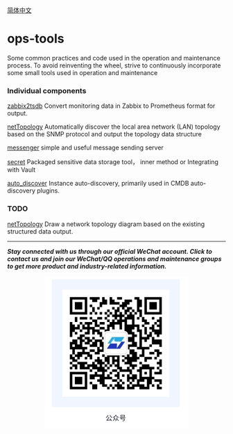 [简体中文](README.md)
# ops-tools

Some common practices and code used in the operation and maintenance process.
To avoid reinventing the wheel, strive to continuously incorporate some small
tools used in operation and maintenance

###  Individual components

[zabbix2tsdb](zabbix2tsdb/readme.md)  Convert monitoring data in Zabbix to Prometheus format for output.

[netTopology](netTopology)  Automatically discover the local area network (LAN) topology 
based on the SNMP protocol and output the topology data structure

[messenger](messenger/README.md) simple and useful message sending server

[secret](secret/README.md) Packaged sensitive data storage tool， inner method or Integrating with Vault

[auto_discover](auto_discover/README.md) Instance auto-discovery, primarily used in CMDB auto-discovery plugins.


### TODO
[netTopology]() Draw a network topology diagram based on the existing structured data output.

---

_**Stay connected with us through our official WeChat account. Click to contact us and join our WeChat/QQ operations and maintenance groups to get more product and industry-related information.**_

<p align="center">
  <img src="docs/images/wechat.png" alt="公众号: 维易科技OneOps" />
</p>